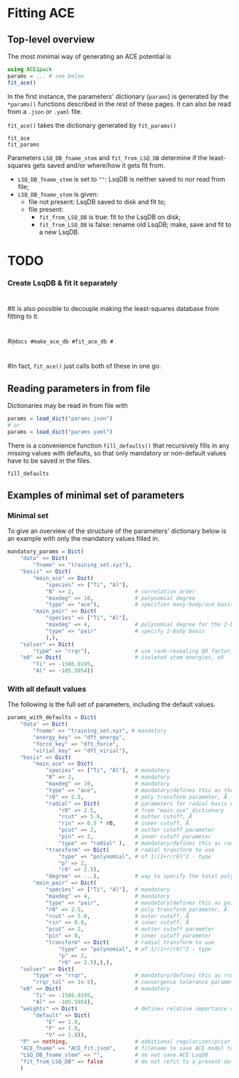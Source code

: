 # Fitting ACE 

## Top-level overview

The most minimal way of generating an ACE potential is 

```julia
using ACE1pack
params = ... # see below 
fit_ace()
```

In the first instance, the parameters' dictionary (`params`) is generated by the `*params()` functions described in the rest of these pages. It can also be read from a `.json` or `.yaml` file. 

`fit_ace()` takes the dictionary generated by `fit_params()`

```@docs
fit_ace
fit_params
```

Parameters `LSQ_DB_fname_stem` and `fit_from_LSQ_DB` determine if the least-squares gets saved and/or where/how it gets fit from. 

* `LSQ_DB_fname_stem` is set to `""`: LsqDB is neither saved to nor read from file;
* `LSQ_DB_fname_stem` is given:
    * file not present: LsqDB saved to disk and fit to;
    * file present:
        * `fit_from_LSQ_DB` is true: fit to the LsqDB on disk;
        * `fit_from_LSQ_DB` is false: rename old LsqDB; make, save and fit to a new LsqDB.    


# TODO
### Create LsqDB & fit it separately
#
#It is also possible to decouple making the least-squares database from fitting to it. 
#
#```@docs
#make_ace_db
#fit_ace_db
#```
#
#In fact, `fit_ace()` just calls both of these in one go.

## Reading parameters in from file

Dictionaries may be read in from file with

```julia
params = load_dict("params.json")
# or 
params = load_dict("params.yaml")
```

There is a convenience function `fill_defaults()` that recursively fills in any missing values with defaults, so that only mandatory or non-default values have to be saved in the files.

```@docs
fill_defaults
```

## Examples of minimal set of parameters

### Minimal set

To give an overview of the structure of the parameters' dictionary below is an example with only the mandatory values filled in. 


```julia
mandatory_params = Dict(
    "data" => Dict(
        "fname" => "training_set.xyz"),
    "basis" => Dict(
        "main_ace" => Dict(
            "species" => ["Ti", "Al"],  
            "N" => 2,                   # correlation order
            "maxdeg" => 10,             # polynomial degree
            "type" => "ace"),           # specifies many-body/ace basis functions 
        "main_pair" => Dict(
            "species" => ["Ti", "Al"],  
            "maxdeg" => 4,              # polynomial degree for the 2-body functions
            "type" => "pair"            # specify 2-body basis
            ),),
    "solver" => Dict(
        "type" => "rrqr"),              # use rank-revealing QR factorisation 
    "e0" => Dict(                       # isolated atom energies, eV
        "Ti" => -1586.0195,
        "Al" => -105.5954))
```

### With all default values

The following is the full set of parameters, including the default values. 

```julia
params_with_defaults = Dict(
    "data" => Dict(
        "fname" => "training_set.xyz", # mandatory
        "energy_key" => "dft_energy",
        "force_key" => "dft_force",
        "virial_key" => "dft_virial"),
    "basis" => Dict(
        "main_ace" => Dict(
            "species" => ["Ti", "Al"],  # mandatory
            "N" => 2,                   # mandatory 
            "maxdeg" => 10,             # mandatory 
            "type" => "ace",            # mandatory/defines this as the many-body basis & params
            "r0" => 2.5,                # poly transform parameter, Å
            "radial" => Dict(           # parameters for radial basis of ACE 
                "r0" => 2.5,            # from "main_ace" dictionary
                "rcut" => 5.0,          # outter cutoff, Å
                "rin" => 0.5 * r0,      # inner cutoff, Å
                "pcut" => 2,            # outter cutoff parameter
                "pin" => 2,             # inner cutoff parameter
                "type" => "radial" ),   # mandatory/defines this as radial basis
            "transform" => Dict(        # radial transform to use
                "type" => "polynomial", # of 1/(1+r/r0)^2 - type
                "p" => 2, 
                "r0" => 2.5),
            "degree" => ...),           # way to specify the total polynomial degree
        "main_pair" => Dict(
            "species" => ["Ti", "Al"],  # mandatory 
            "maxdeg" => 4,              # mandatory 
            "type" => "pair",           # mandatory/defines this as pair basis 
            "r0" => 2.5,                # poly transform parameter, Å
            "rcut" => 5.0,              # outer cutoff, Å
            "rin" => 0.0,               # inner cutoff, Å
            "pcut" => 2,                # outter cutoff parameter 
            "pin" => 0,                 # inner cutoff parameter
            "transform" => Dict(        # radial transform to use
                "type" => "polynomial", # of 1/(1+r/r0)^2 - type
                "p" => 2, 
                "r0" => 2.5),),),
    "solver" => Dict(
        "type" => "rrqr",               # mandatory/defines this as rrqr solver
        "rrqr_tol" => 1e-5),            # convergence tolerance parameter
    "e0" => Dict(                       # mandatory
        "Ti" => -1586.0195,
        "Al" => -105.5954), 
    "weights" => Dict(                  # defines relative importance of energy vs weight vs virial observations
        "default" => Dict(              
            "E" => 1.0,
            "F" => 1.0, 
            "V" => 1.0)),
    "P" => nothing,                     # additional regularizer/prior
    "ACE_fname" => "ACE_fit.json",      # filename to save ACE model to
    "LSQ_DB_fname_stem" => "",          # do not save ACE LsqDB
    "fit_from_LSQ_DB" => false          # do not refit to a present database
    )
```


